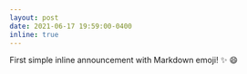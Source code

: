 ```yaml
---
layout: post
date: 2021-06-17 19:59:00-0400
inline: true
---
```


First simple inline announcement with Markdown emoji! :sparkles: :smile:

